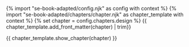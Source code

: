 {% import "se-book-adapted/config.njk" as config with context %}
{% import "se-book-adapted/chapters/chapter.njk" as chapter_template with context %}
{% set chapter = config.chapters.design %}
<frontmatter>
{{ chapter_template.add_front_matter(chapter) | trim}}
</frontmatter>

{{ chapter_template.show_chapter(chapter) }}